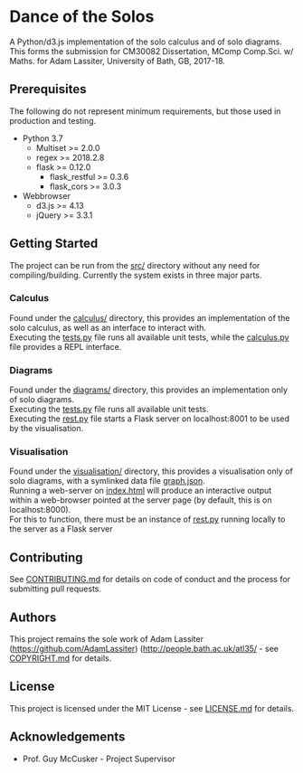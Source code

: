 # Dance of the Solos
A Python/d3.js implementation of the solo calculus and of solo diagrams.  
This forms the submission for CM30082 Dissertation, MComp Comp.Sci. w/ Maths. for Adam Lassiter, University of Bath, GB, 2017-18.

## Prerequisites
The following do not represent minimum requirements, but those used in production and testing.
* Python 3.7
    * Multiset >= 2.0.0
    * regex >= 2018.2.8
    * flask >= 0.12.0
        * flask_restful >= 0.3.6
        * flask_cors >= 3.0.3
* Webbrowser
    * d3.js >= 4.13
    * jQuery >= 3.3.1

## Getting Started
The project can be run from the [src/](src) directory without any need for compiling/building.
Currently the system exists in three major parts.

### Calculus
Found under the [calculus/](/src/calculus) directory, this provides an implementation of the solo calculus, as well as an interface to interact with.  
Executing the [tests.py](/src/calculus/tests.py) file runs all available unit tests, while the [calculus.py](src/calculus/calculus.py) file provides a REPL interface.

### Diagrams
Found under the [diagrams/](/src/diagrams) directory, this provides an implementation only of solo diagrams.  
Executing the [tests.py](/src/diagrams/tests.py) file runs all available unit tests.  
Executing the [rest.py](/src/diagrams/rest.py) file starts a Flask server on localhost:8001 to be used by the visualisation.

### Visualisation
Found under the [visualisation/](/src/visualisation) directory, this provides a visualisation only of solo diagrams, with a symlinked data file [graph.json](/src/diagrams/graph.json).  
Running a web-server on [index.html](/src/visualisation/index.html) will produce an interactive output within a web-browser pointed at the server page (by default, this is on localhost:8000).  
For this to function, there must be an instance of [rest.py](/src/diagrams/rest.py) running locally to the server as a Flask server

## Contributing
See [CONTRIBUTING.md](CONTRIBUTING.md) for details on code of conduct and the process for submitting pull requests.

## Authors
This project remains the sole work of Adam Lassiter (https://github.com/AdamLassiter) (http://people.bath.ac.uk/atl35/ - see [COPYRIGHT.md](COPYRIGHT.md) for details.

## License
This project is licensed under the MIT License - see [LICENSE.md](LICENSE.md) for details.

## Acknowledgements
* Prof. Guy McCusker - Project Supervisor
